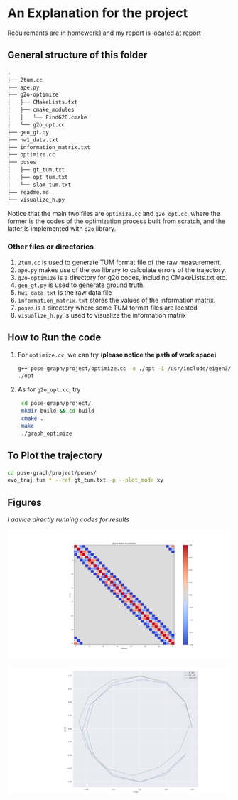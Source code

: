 # An Explanation for the project

Requirements are in [homework1](./assets/2024_SLAM_Homework1.pdf) and my report is located at [report](./assets/hw1-report.pdf)

## General structure of this folder

```bash
.
├── 2tum.cc
├── ape.py
├── g2o-optimize
│   ├── CMakeLists.txt
│   ├── cmake_modules
│   │   └── FindG2O.cmake
│   └── g2o_opt.cc
├── gen_gt.py
├── hw1_data.txt
├── information_matrix.txt
├── optimize.cc
├── poses
│   ├── gt_tum.txt
│   ├── opt_tum.txt
│   └── slam_tum.txt
├── readme.md
└── visualize_h.py
```

Notice that the main two files are `optimize.cc` and `g2o_opt.cc`, where the former is the codes of the optimization process built from scratch, and the latter is implemented with `g2o` library.

### Other files or directories
1. `2tum.cc` is used to generate TUM format file of the raw measurement.
2. `ape.py` makes use of the `evo` library to calculate errors of the trajectory.
3. `g2o-optimize` is a directory for g2o codes, including CMakeLists.txt etc.
4. `gen_gt.py` is used to generate ground truth.
5. `hw1_data.txt` is the raw data file
6. `information_matrix.txt` stores the values of the information matrix.
7. `poses` is a directory where some TUM format files are located
8. `visualize_h.py` is used to visualize the information matrix 

## How to Run the code

1. For `optimize.cc`, we can try (**please notice the path of work space**)
   ```bash
   g++ pose-graph/project/optimize.cc -o ./opt -I /usr/include/eigen3/
   ./opt
   ```
2. As for `g2o_opt.cc`, try
   ```bash
    cd pose-graph/project/
    mkdir build && cd build
    cmake ..
    make
    ./graph_optimize
   ```

## To Plot the trajectory

```bash
cd pose-graph/project/poses/
evo_traj tum * --ref gt_tum.txt -p --plot_mode xy
```

## Figures

*I advice directly running codes for results*

![Information-Matrix](./assets/information_matrix.png)

![trajectories](./assets/traj.png)